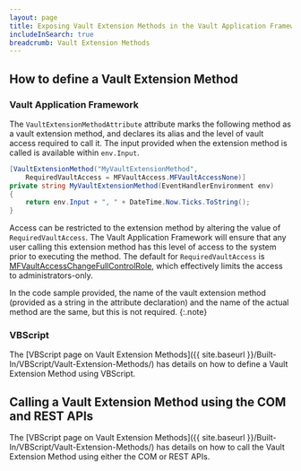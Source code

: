 ```yaml
---
layout: page
title: Exposing Vault Extension Methods in the Vault Application Framework
includeInSearch: true
breadcrumb: Vault Extension Methods
---
```


## How to define a Vault Extension Method

### Vault Application Framework

The `VaultExtensionMethodAttribute` attribute marks the following method as a vault extension method, and declares its alias and the level of vault access required to call it.  The input provided when the extension method is called is available within `env.Input`.

```csharp
[VaultExtensionMethod("MyVaultExtensionMethod",
	RequiredVaultAccess = MFVaultAccess.MFVaultAccessNone)]
private string MyVaultExtensionMethod(EventHandlerEnvironment env)
{
	return env.Input + ", " + DateTime.Now.Ticks.ToString();
}
```

Access can be restricted to the extension method by altering the value of `RequiredVaultAccess`.  The Vault Application Framework will ensure that any user calling this extension method has this level of access to the system prior to executing the method.  The default for `RequiredVaultAccess` is [MFVaultAccessChangeFullControlRole](https://www.m-files.com/api/documentation/latest/index.html#MFilesAPI~MFVaultAccess.html), which effectively limits the access to administrators-only.

In the code sample provided, the name of the vault extension method (provided as a string in the attribute declaration) and the name of the actual method are the same, but this is not required.
{:.note}

### VBScript

The [VBScript page on Vault Extension Methods]({{ site.baseurl }}/Built-In/VBScript/Vault-Extension-Methods/) has details on how to define a Vault Extension Method using VBScript.

## Calling a Vault Extension Method using the COM and REST APIs

The [VBScript page on Vault Extension Methods]({{ site.baseurl }}/Built-In/VBScript/Vault-Extension-Methods/) has details on how to call the Vault Extension Method using either the COM or REST APIs.
